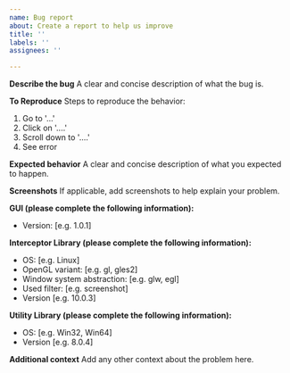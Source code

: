 ```yaml
---
name: Bug report
about: Create a report to help us improve
title: ''
labels: ''
assignees: ''

---
```


**Describe the bug**
A clear and concise description of what the bug is.

**To Reproduce**
Steps to reproduce the behavior:
1. Go to '...'
2. Click on '....'
3. Scroll down to '....'
4. See error

**Expected behavior**
A clear and concise description of what you expected to happen.

**Screenshots**
If applicable, add screenshots to help explain your problem.

**GUI (please complete the following information):**
 - Version: [e.g. 1.0.1]

**Interceptor Library (please complete the following information):**
 - OS: [e.g. Linux]
 - OpenGL variant: [e.g. gl, gles2]
 - Window system abstraction: [e.g. glw, egl]
 - Used filter: [e.g. screenshot]
 - Version [e.g. 10.0.3]

**Utility Library (please complete the following information):**
- OS: [e.g. Win32, Win64]
- Version [e.g. 8.0.4]

**Additional context**
Add any other context about the problem here.
